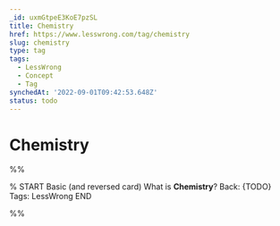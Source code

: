 ```yaml
---
_id: uxmGtpeE3KoE7pzSL
title: Chemistry
href: https://www.lesswrong.com/tag/chemistry
slug: chemistry
type: tag
tags:
  - LessWrong
  - Concept
  - Tag
synchedAt: '2022-09-01T09:42:53.648Z'
status: todo
---
```


# Chemistry


%%

% START
Basic (and reversed card)
What is **Chemistry**?
Back: {TODO}
Tags: LessWrong
END
<!--ID: 1663157015908-->


%%
	
